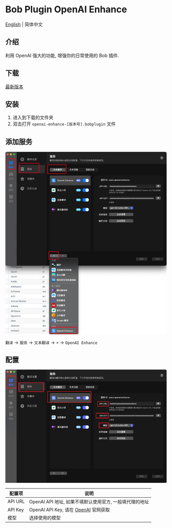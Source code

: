 # Bob Plugin OpenAI Enhance

[English](./README.md) | 简体中文

## 介绍

利用 OpenAI 强大的功能, 增强你的日常使用的 Bob 插件.

## 下载

[最新版本](https://github.com/Layouwen/bob-plugin-openai-enhance/releases/download/v0.0.3-alpha.3/openai-enhance-0.0.3-alpha.3.bobplugin)

## 安装

1. 进入到下载的文件夹
2. 双击打开 `openai-enhance-[版本号].bobplugin` 文件

## 添加服务

![使用](/assets/img02.png)

`翻译` -> `服务` -> `文本翻译` -> `+` -> `OpenAI Enhance`

## 配置

![使用](./assets/img01.png)

| 配置项  | 说明                                                             |
| ------- | ---------------------------------------------------------------- |
| API URL | OpenAI API 地址, 如果不填默认使用官方, 一般填代理的地址          |
| API Key | OpenAI API Key, 请在 [OpenAI](https://beta.openai.com/) 官网获取 |
| 模型    | 选择使用的模型                                                   |